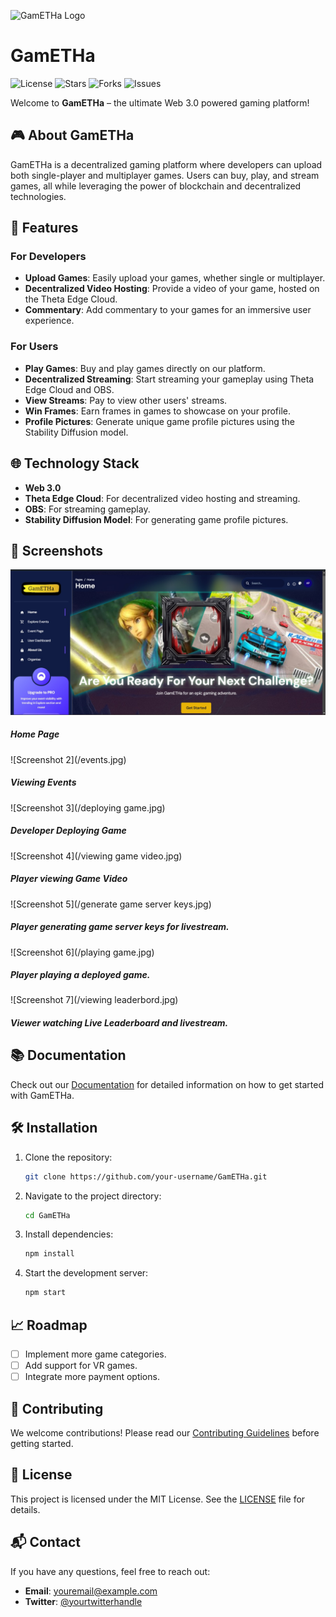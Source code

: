 ![GamETHa Logo](https://your-logo-url.com/logo.png)

# GamETHa

![License](https://img.shields.io/github/license/your-username/GamETHa) ![Stars](https://img.shields.io/github/stars/your-username/GamETHa) ![Forks](https://img.shields.io/github/forks/your-username/GamETHa) ![Issues](https://img.shields.io/github/issues/your-username/GamETHa)

Welcome to **GamETHa** – the ultimate Web 3.0 powered gaming platform! 

## 🎮 About GamETHa

GamETHa is a decentralized gaming platform where developers can upload both single-player and multiplayer games. Users can buy, play, and stream games, all while leveraging the power of blockchain and decentralized technologies. 

## 🚀 Features

### For Developers
- **Upload Games**: Easily upload your games, whether single or multiplayer.
- **Decentralized Video Hosting**: Provide a video of your game, hosted on the Theta Edge Cloud.
- **Commentary**: Add commentary to your games for an immersive user experience.

### For Users
- **Play Games**: Buy and play games directly on our platform.
- **Decentralized Streaming**: Start streaming your gameplay using Theta Edge Cloud and OBS.
- **View Streams**: Pay to view other users' streams.
- **Win Frames**: Earn frames in games to showcase on your profile.
- **Profile Pictures**: Generate unique game profile pictures using the Stability Diffusion model.

## 🌐 Technology Stack

- **Web 3.0**
- **Theta Edge Cloud**: For decentralized video hosting and streaming.
- **OBS**: For streaming gameplay.
- **Stability Diffusion Model**: For generating game profile pictures.

## 📸 Screenshots

![Screenshot 1](/Home.jpg)
<h5>Home Page</h5>
![Screenshot 2](/events.jpg)
<h5>Viewing Events</h5>
![Screenshot 3](/deploying game.jpg)
<h5>Developer Deploying Game</h5>
![Screenshot 4](/viewing game video.jpg)
<h5>Player viewing Game Video</h5>
![Screenshot 5](/generate game server keys.jpg)
<h5>Player generating game server keys for livestream.</h5>
![Screenshot 6](/playing game.jpg)
<h5>Player playing a deployed game.</h5>
![Screenshot 7](/viewing leaderbord.jpg)
<h5>Viewer watching Live Leaderboard and livestream.</h5>



## 📚 Documentation

Check out our [Documentation](https://your-documentation-url.com) for detailed information on how to get started with GamETHa.

## 🛠 Installation

1. Clone the repository:
    ```bash
    git clone https://github.com/your-username/GamETHa.git
    ```

2. Navigate to the project directory:
    ```bash
    cd GamETHa
    ```

3. Install dependencies:
    ```bash
    npm install
    ```

4. Start the development server:
    ```bash
    npm start
    ```

## 📈 Roadmap

- [ ] Implement more game categories.
- [ ] Add support for VR games.
- [ ] Integrate more payment options.

## 🤝 Contributing

We welcome contributions! Please read our [Contributing Guidelines](https://your-contributing-url.com) before getting started.

## 📝 License

This project is licensed under the MIT License. See the [LICENSE](LICENSE) file for details.

## 📬 Contact

If you have any questions, feel free to reach out:

- **Email**: [youremail@example.com](mailto:youremail@example.com)
- **Twitter**: [@yourtwitterhandle](https://twitter.com/yourtwitterhandle)

